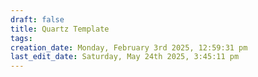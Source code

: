 ```yaml
---
draft: false
title: Quartz Template
tags:
creation_date: Monday, February 3rd 2025, 12:59:31 pm
last_edit_date: Saturday, May 24th 2025, 3:45:11 pm
---
```

